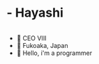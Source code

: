 #                                         - Hayashi

<img scr="https://profile-counter.glitch.me/ytmcgamer/count.svg"/> 

- 🔭 CEO VIII
- 🎐 Fukoaka, Japan
- 🧠 Hello, i'm a programmer
